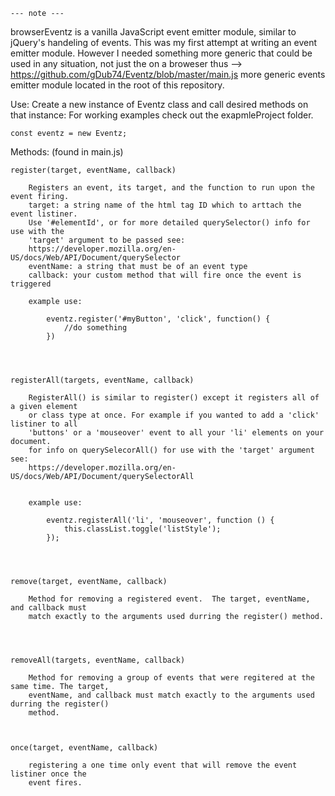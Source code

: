 
    --- note ---
browserEventz is a vanilla JavaScript event emitter module, similar to jQuery's 
handeling of events. This was my first attempt at writing an event emitter module. 
However I needed something more generic that could be used in any situation, not 
just the on a broweser thus --> https://github.com/gDub74/Eventz/blob/master/main.js 
more generic events emitter module located in the root of this repository.




Use:    Create a new instance of Eventz class and call desired methods on that instance:
        For working examples check out the exapmleProject folder.


    const eventz = new Eventz;



Methods: (found in main.js)


    register(target, eventName, callback) 

        Registers an event, its target, and the function to run upon the event firing.
        target: a string name of the html tag ID which to arttach the event listiner. 
        Use '#elementId', or for more detailed querySelector() info for use with the 
        'target' argument to be passed see: 
        https://developer.mozilla.org/en-US/docs/Web/API/Document/querySelector
        eventName: a string that must be of an event type
        callback: your custom method that will fire once the event is triggered 

        example use:

            eventz.register('#myButton', 'click', function() {
                //do something
            })




    registerAll(targets, eventName, callback) 

        RegisterAll() is similar to register() except it registers all of a given element 
        or class type at once. For example if you wanted to add a 'click' listiner to all 
        'buttons' or a 'mouseover' event to all your 'li' elements on your document.
        for info on querySelecorAll() for use with the 'target' argument see: 
        https://developer.mozilla.org/en-US/docs/Web/API/Document/querySelectorAll 


        example use:

            eventz.registerAll('li', 'mouseover', function () {
                this.classList.toggle('listStyle');
            });
    



    remove(target, eventName, callback)

        Method for removing a registered event.  The target, eventName, and callback must 
        match exactly to the arguments used durring the register() method.




    removeAll(targets, eventName, callback) 

        Method for removing a group of events that were regitered at the same time. The target, 
        eventName, and callback must match exactly to the arguments used durring the register() 
        method.



    once(target, eventName, callback)    

        registering a one time only event that will remove the event listiner once the 
        event fires.